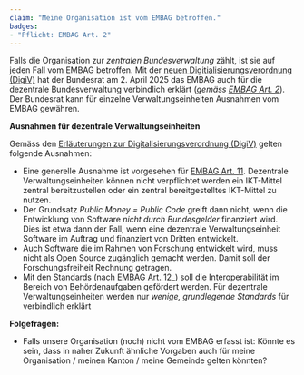 ```yaml
---
claim: "Meine Organisation ist vom EMBAG betroffen."
badges: 
- "Pflicht: EMBAG Art. 2"
---
```


Falls die Organisation zur *zentralen Bundesverwaltung* zählt, ist sie auf jeden Fall vom EMBAG betroffen. Mit der [neuen Digitialisierungsverordnung (DigiV)](https://www.admin.ch/gov/de/start/dokumentation/medienmitteilungen.msg-id-104701.html) hat der Bundesrat am 2. April 2025 das EMBAG auch für die dezentrale Bundesverwaltung verbindlich erklärt (_gemäss [EMBAG Art. 2](https://www.fedlex.admin.ch/eli/fga/2023/787/de#art_2)_). Der Bundesrat kann für einzelne Verwaltungseinheiten Ausnahmen vom EMBAG gewähren.


**Ausnahmen für dezentrale Verwaltungseinheiten** 

Gemäss den [Erläuterungen zur Digitalisierungsverordnung (DigiV)](https://www.newsd.admin.ch/newsd/message/attachments/92682.pdf) gelten folgende Ausnahmen:

* Eine generelle Ausnahme ist vorgesehen für [EMBAG Art. 11](https://www.fedlex.admin.ch/eli/fga/2023/787/de#art_11). Dezentrale Verwaltungseinheiten können nicht verpflichtet werden ein IKT-Mittel zentral bereitzustellen oder ein zentral bereitgestelltes 
IKT-Mittel zu nutzen.
* Der Grundsatz _Public Money = Public Code_ greift dann nicht, wenn die Entwicklung von Software _nicht durch Bundesgelder_ finanziert wird. Dies ist etwa dann der Fall, wenn eine dezentrale Verwaltungseinheit Software im Auftrag und finanziert von Dritten entwickelt.
* Auch Software die im Rahmen von Forschung entwickelt wird, muss nicht als Open Source zugänglich gemacht werden. Damit soll der Forschungsfreiheit Rechnung getragen. 
* Mit den Standards (nach [EMBAG Art. 12](https://www.fedlex.admin.ch/eli/fga/2023/787/de#art_12)_) soll die Interoperabilität im Bereich von Behördenaufgaben gefördert werden. Für dezentrale Verwaltungseinheiten werden nur _wenige, grundlegende Standards_ für verbindlich erklärt

**Folgefragen:**

* Falls unsere Organisation (noch) nicht vom EMBAG erfasst ist: Könnte es sein, dass in naher Zukunft ähnliche Vorgaben auch für meine Organisation / meinen Kanton / meine Gemeinde gelten könnten?
